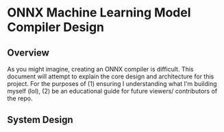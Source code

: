 # ONNX Machine Learning Model Compiler Design 

## Overview

As you might imagine, creating an ONNX compiler is difficult. This document will attempt to explain the core design and architecture for this project. For the purposes of (1) ensuring I understanding what I'm building myself (lol), (2) be an educational guide for future viewers/ contributors of the repo. 

## System Design 
